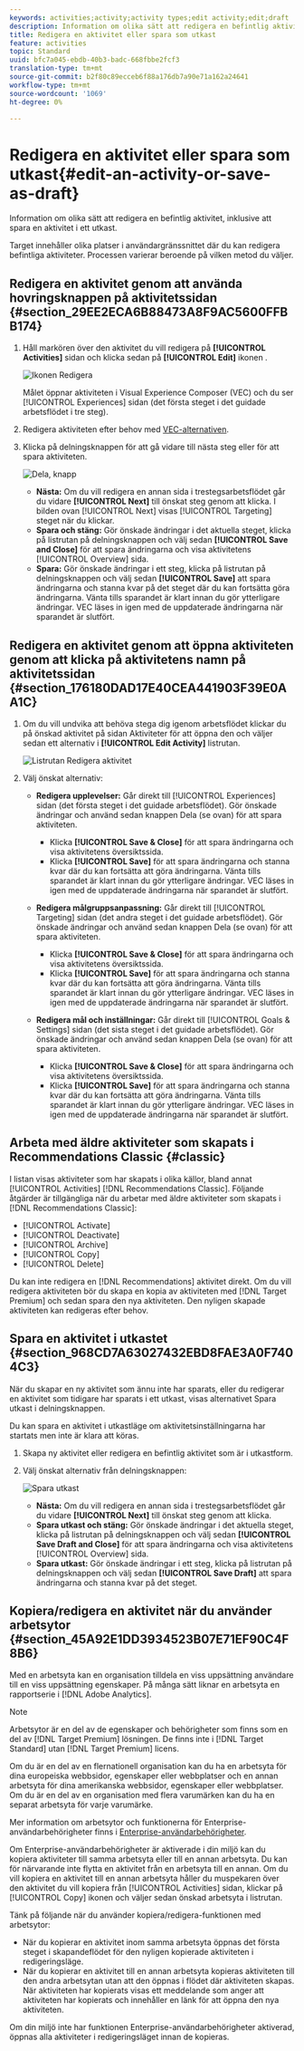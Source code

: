 ```yaml
---
keywords: activities;activity;activity types;edit activity;edit;draft
description: Information om olika sätt att redigera en befintlig aktivitet, inklusive att spara en aktivitet i ett utkast.
title: Redigera en aktivitet eller spara som utkast
feature: activities
topic: Standard
uuid: bfc7a045-ebdb-40b3-badc-668fbbe2fcf3
translation-type: tm+mt
source-git-commit: b2f80c89ecceb6f88a176db7a90e71a162a24641
workflow-type: tm+mt
source-wordcount: '1069'
ht-degree: 0%

---
```



# Redigera en aktivitet eller spara som utkast{#edit-an-activity-or-save-as-draft}

Information om olika sätt att redigera en befintlig aktivitet, inklusive att spara en aktivitet i ett utkast.

Target innehåller olika platser i användargränssnittet där du kan redigera befintliga aktiviteter. Processen varierar beroende på vilken metod du väljer.

## Redigera en aktivitet genom att använda hovringsknappen på aktivitetssidan {#section_29EE2ECA6B88473A8F9AC5600FFBB174}

1. Håll markören över den aktivitet du vill redigera på **[!UICONTROL Activities]** sidan och klicka sedan på **[!UICONTROL Edit]** ikonen .

   ![Ikonen Redigera](/help/c-activities/assets/hover_edit.png)

   Målet öppnar aktiviteten i Visual Experience Composer (VEC) och du ser [!UICONTROL Experiences] sidan (det första steget i det guidade arbetsflödet i tre steg).

1. Redigera aktiviteten efter behov med [VEC-alternativen](/help/c-experiences/c-visual-experience-composer/viztarget-options.md).

1. Klicka på delningsknappen för att gå vidare till nästa steg eller för att spara aktiviteten.

   ![Dela, knapp](/help/c-activities/assets/edit_split_button_2.png)

   * **Nästa:** Om du vill redigera en annan sida i trestegsarbetsflödet går du vidare **[!UICONTROL Next]** till önskat steg genom att klicka. I bilden ovan [!UICONTROL Next] visas [!UICONTROL Targeting] steget när du klickar.
   * **Spara och stäng:** Gör önskade ändringar i det aktuella steget, klicka på listrutan på delningsknappen och välj sedan **[!UICONTROL Save and Close]** för att spara ändringarna och visa aktivitetens [!UICONTROL Overview] sida.
   * **Spara:** Gör önskade ändringar i ett steg, klicka på listrutan på delningsknappen och välj sedan **[!UICONTROL Save]** att spara ändringarna och stanna kvar på det steget där du kan fortsätta göra ändringarna. Vänta tills sparandet är klart innan du gör ytterligare ändringar. VEC läses in igen med de uppdaterade ändringarna när sparandet är slutfört.

## Redigera en aktivitet genom att öppna aktiviteten genom att klicka på aktivitetens namn på aktivitetssidan {#section_176180DAD17E40CEA441903F39E0AA1C}

1. Om du vill undvika att behöva stega dig igenom arbetsflödet klickar du på önskad aktivitet på sidan Aktiviteter för att öppna den och väljer sedan ett alternativ i **[!UICONTROL Edit Activity]** listrutan.

   ![Listrutan Redigera aktivitet](/help/c-activities/assets/edit_activity.png)

1. Välj önskat alternativ:

   * **Redigera upplevelser:** Går direkt till [!UICONTROL Experiences] sidan (det första steget i det guidade arbetsflödet). Gör önskade ändringar och använd sedan knappen Dela (se ovan) för att spara aktiviteten.

      * Klicka **[!UICONTROL Save & Close]** för att spara ändringarna och visa aktivitetens översiktssida.
      * Klicka **[!UICONTROL Save]** för att spara ändringarna och stanna kvar där du kan fortsätta att göra ändringarna. Vänta tills sparandet är klart innan du gör ytterligare ändringar. VEC läses in igen med de uppdaterade ändringarna när sparandet är slutfört.
   * **Redigera målgruppsanpassning:** Går direkt till [!UICONTROL Targeting] sidan (det andra steget i det guidade arbetsflödet). Gör önskade ändringar och använd sedan knappen Dela (se ovan) för att spara aktiviteten.

      * Klicka **[!UICONTROL Save & Close]** för att spara ändringarna och visa aktivitetens översiktssida.
      * Klicka **[!UICONTROL Save]** för att spara ändringarna och stanna kvar där du kan fortsätta att göra ändringarna. Vänta tills sparandet är klart innan du gör ytterligare ändringar. VEC läses in igen med de uppdaterade ändringarna när sparandet är slutfört.
   * **Redigera mål och inställningar:** Går direkt till [!UICONTROL Goals & Settings] sidan (det sista steget i det guidade arbetsflödet). Gör önskade ändringar och använd sedan knappen Dela (se ovan) för att spara aktiviteten.

      * Klicka **[!UICONTROL Save & Close]** för att spara ändringarna och visa aktivitetens översiktssida.
      * Klicka **[!UICONTROL Save]** för att spara ändringarna och stanna kvar där du kan fortsätta att göra ändringarna. Vänta tills sparandet är klart innan du gör ytterligare ändringar. VEC läses in igen med de uppdaterade ändringarna när sparandet är slutfört.



## Arbeta med äldre aktiviteter som skapats i Recommendations Classic {#classic}

I listan visas aktiviteter som har skapats i olika källor, bland annat [!UICONTROL Activities] [!DNL Recommendations Classic]. Följande åtgärder är tillgängliga när du arbetar med äldre aktiviteter som skapats i [!DNL Recommendations Classic]:

* [!UICONTROL Activate]
* [!UICONTROL Deactivate]
* [!UICONTROL Archive]
* [!UICONTROL Copy]
* [!UICONTROL Delete]

Du kan inte redigera en [!DNL Recommendations] aktivitet direkt. Om du vill redigera aktiviteten bör du skapa en kopia av aktiviteten med [!DNL Target Premium] och sedan spara den nya aktiviteten. Den nyligen skapade aktiviteten kan redigeras efter behov.

## Spara en aktivitet i utkastet {#section_968CD7A63027432EBD8FAE3A0F7404C3}

När du skapar en ny aktivitet som ännu inte har sparats, eller du redigerar en aktivitet som tidigare har sparats i ett utkast, visas alternativet Spara utkast i delningsknappen.

Du kan spara en aktivitet i utkastläge om aktivitetsinställningarna har startats men inte är klara att köras.

1. Skapa ny aktivitet eller redigera en befintlig aktivitet som är i utkastform.
1. Välj önskat alternativ från delningsknappen:

   ![Spara utkast](/help/c-activities/assets/save_draft.png)

   * **Nästa:** Om du vill redigera en annan sida i trestegsarbetsflödet går du vidare **[!UICONTROL Next]** till önskat steg genom att klicka.
   * **Spara utkast och stäng:** Gör önskade ändringar i det aktuella steget, klicka på listrutan på delningsknappen och välj sedan **[!UICONTROL Save Draft and Close]** för att spara ändringarna och visa aktivitetens [!UICONTROL Overview] sida.
   * **Spara utkast:** Gör önskade ändringar i ett steg, klicka på listrutan på delningsknappen och välj sedan **[!UICONTROL Save Draft]** att spara ändringarna och stanna kvar på det steget.

## Kopiera/redigera en aktivitet när du använder arbetsytor {#section_45A92E1DD3934523B07E71EF90C4F8B6}

Med en arbetsyta kan en organisation tilldela en viss uppsättning användare till en viss uppsättning egenskaper. På många sätt liknar en arbetsyta en rapportserie i [!DNL Adobe Analytics].

>[!NOTE]
>
>Arbetsytor är en del av de egenskaper och behörigheter som finns som en del av [!DNL Target Premium] lösningen. De finns inte i [!DNL Target Standard] utan [!DNL Target Premium] licens.

Om du är en del av en flernationell organisation kan du ha en arbetsyta för dina europeiska webbsidor, egenskaper eller webbplatser och en annan arbetsyta för dina amerikanska webbsidor, egenskaper eller webbplatser. Om du är en del av en organisation med flera varumärken kan du ha en separat arbetsyta för varje varumärke.

Mer information om arbetsytor och funktionerna för Enterprise-användarbehörigheter finns i [Enterprise-användarbehörigheter](../administrating-target/c-user-management/property-channel/property-channel.md#concept_E396B16FA2024ADBA27BC056138F9838).

Om Enterprise-användarbehörigheter är aktiverade i din miljö kan du kopiera aktiviteter till samma arbetsyta eller till en annan arbetsyta. Du kan för närvarande inte flytta en aktivitet från en arbetsyta till en annan. Om du vill kopiera en aktivitet till en annan arbetsyta håller du muspekaren över den aktivitet du vill kopiera från [!UICONTROL Activities] sidan, klickar på [!UICONTROL Copy] ikonen och väljer sedan önskad arbetsyta i listrutan.

Tänk på följande när du använder kopiera/redigera-funktionen med arbetsytor:

* När du kopierar en aktivitet inom samma arbetsyta öppnas det första steget i skapandeflödet för den nyligen kopierade aktiviteten i redigeringsläge.
* När du kopierar en aktivitet till en annan arbetsyta kopieras aktiviteten till den andra arbetsytan utan att den öppnas i flödet där aktiviteten skapas. När aktiviteten har kopierats visas ett meddelande som anger att aktiviteten har kopierats och innehåller en länk för att öppna den nya aktiviteten.

Om din miljö inte har funktionen Enterprise-användarbehörigheter aktiverad, öppnas alla aktiviteter i redigeringsläget innan de kopieras.
